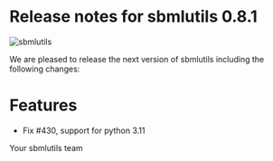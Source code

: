 # Release notes for sbmlutils 0.8.1
![sbmlutils](https://github.com/matthiaskoenig/sbmlutils/raw/develop/docs_builder/images/sbmlutils-logo-60.png)

We are pleased to release the next version of sbmlutils including the 
following changes:

# Features

- Fix #430, support for python 3.11

Your sbmlutils team
